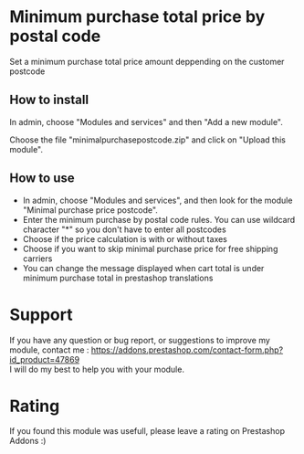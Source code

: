 # Minimum purchase total price by postal code

Set a minimum purchase total price amount deppending on the customer postcode

## How to install

In admin, choose "Modules and services" and then "Add a new module". 

Choose the file "minimalpurchasepostcode.zip" and click on "Upload this module".

## How to use

* In admin, choose "Modules and services", and then look for the module "Minimal purchase price postcode".
* Enter the minimum purchase by postal code rules. You can use wildcard character "*" so you don't have to enter all postcodes
* Choose if the price calculation is with or without taxes
* Choose if you want to skip minimal purchase price for free shipping carriers
* You can change the message displayed when cart total is under minimum purchase total in prestashop translations

# Support
If you have any question or bug report, or suggestions to improve my module, contact me : https://addons.prestashop.com/contact-form.php?id_product=47869  
I will do my best to help you with your module.

# Rating
If you found this module was usefull, please leave a rating on Prestashop Addons :)
